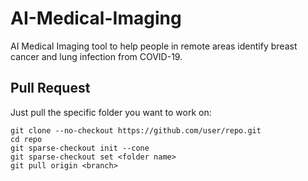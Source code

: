 # AI-Medical-Imaging

AI Medical Imaging tool to help people in remote areas identify breast cancer and lung infection from COVID-19.

## Pull Request

Just pull the specific folder you want to work on:

```
git clone --no-checkout https://github.com/user/repo.git
cd repo
git sparse-checkout init --cone
git sparse-checkout set <folder name>
git pull origin <branch>
```
